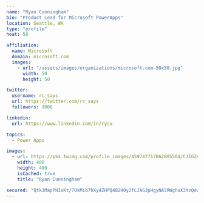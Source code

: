 ```yaml
---
name: "Ryan Cunningham"
bio: "Product Lead for Microsoft PowerApps"
location: Seattle, WA
type: "profile"
heat: 50

affiliation:
  name: Microsoft
  domain: microsoft.com
  images:
    - url: "/assets/images/organizations/microsoft.com-50x50.jpg"
      width: 50
      height: 50

twitter:
  username: rc_says
  url: https://twitter.com/rc_says
  followers: 3008

linkedin:
  url: https://www.linkedin.com/in/rycu

topics:
  - Power Apps

images:
  - url: https://pbs.twimg.com/profile_images/459747717862805504/CJIGZejd_400x400.png
    width: 400
    height: 400
    isCached: true
    title: "Ryan Cunningham"

secured: "QtkJMapPHIoKt/7UkMib7hXy4ZHPQ4B2H0y2fLJAGJpHgyNAlRWghuX3XzQowl5tcDnzLd8YgZTmzgyXttR9HNweOkHR4JBnCZ6ct+YDjSsTzSAdl0wzVEqjVtK1HQo5kqTlSPnCaDiyWYssWW9IRI4uaIqXh/mrsN4Kcg9Yd8097NTd0RpSASD5/4NI6odROEfJPZvyN/Jf+2bj6MdM9NGwduhakTk7BezcuopqgMpB82VtP5KDeCfGyiwcxMtwrSxIAHMmJJePlNRlkqpt+x7HMhVhSrglZzsKJQ6fN3xsPq1gCc+9CEsfTvLqNveovCgcQDsA+IYObUeqDUYaJOpf73YiGAfap8vkjzPaMaOA92YkSlbDkc052hYNfyiGnU/U2NQVZEWyKaYvJOJcB6/WxyLohOQ8mAIx5+0s3Ig=;+rqppkznxR7wlUBNiZpF8A=="
---
```


